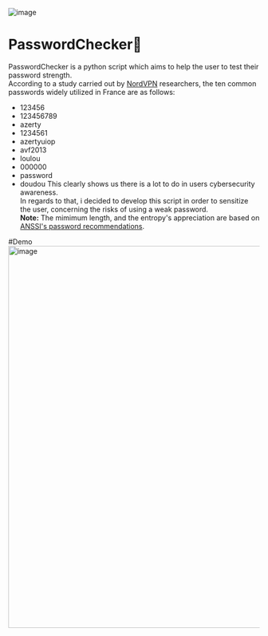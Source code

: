![image](https://user-images.githubusercontent.com/64969369/194733984-bce2da58-01ae-4dd0-9fd4-b8d4aa4b87e3.png)


# PasswordChecker🔐
PasswordChecker is a python script which aims to help the user to test their password strength.<br>
According to a study carried out by <a href='https://nordpass.com/fr/most-common-passwords-list/'>NordVPN</a> researchers, the ten common passwords widely utilized in France are as follows: 
- 123456
- 123456789
- azerty
- 1234561
- azertyuiop
- avf2013
- loulou
- 000000
- password
- doudou
This clearly shows us there is a lot to do in users cybersecurity awareness.<br>
In regards to that, i decided to develop this script in order to sensitize the user, concerning the risks of using a weak password.<br>
**Note:** The mimimum length, and the entropy's appreciation are based on <a href='https://www.ssi.gouv.fr/uploads/2021/10/anssi-guide-authentification_multifacteur_et_mots_de_passe.pdf'>ANSSI's password recommendations</a>.

#Demo
<img width="766" alt="image" src="https://user-images.githubusercontent.com/64969369/210280500-b3bec778-0fc2-41dd-b901-574b8c4612b2.png">
